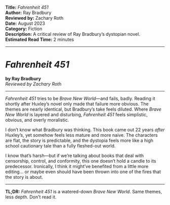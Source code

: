 **Title:** _Fahrenheit 451_  
**Author:** Ray Bradbury  
**Reviewed by:** Zachary Roth  
**Date:** August 2023  
**Category:** Fiction  
**Description:** A critical review of Ray Bradbury’s dystopian novel.  
**Estimated Read Time:** 2 minutes

---

# _Fahrenheit 451_

**by Ray Bradbury**  
_Reviewed by Zachary Roth_

---

_Fahrenheit 451_ tries to be _Brave New World_—and fails, badly. Reading it shortly after Huxley’s novel only made that failure more obvious. The themes are nearly identical, but Bradbury’s take feels diluted. Where _Brave New World_ is layered and disturbing, _Fahrenheit 451_ feels simplistic, obvious, and overly moralistic.

I don’t know what Bradbury was thinking. This book came out 22 years _after_ Huxley’s, yet somehow feels less mature and more naive. The characters are flat, the story is predictable, and the dystopia feels more like a high school cautionary tale than a fully fleshed-out world.

I know that’s harsh—but if we’re talking about books that deal with censorship, control, and conformity, this one doesn’t hold a candle to its predecessor. Ironically, I think it might’ve benefited from a little more editing… or maybe even should have been thrown into one of the fires that the story is about.

---

**TL;DR:** _Fahrenheit 451_ is a watered-down _Brave New World_. Same themes, less depth. Don't read it.
